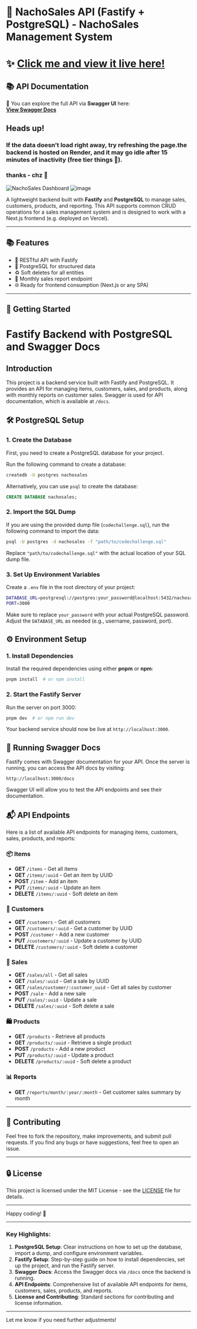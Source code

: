 # 🧾 NachoSales API (Fastify + PostgreSQL) - NachoSales Management System

# ✨ **[Click me and view it live here!](https://nacho-management-sys.vercel.app/dashboard)** 

## 📚 API Documentation

📖 You can explore the full API via **Swagger UI** here:  
**[View Swagger Docs](https://codechallenge-ey20.onrender.com/docs)**

## Heads up!
###  If the data doesn’t load right away, try refreshing the page.the backend is hosted on **Render**, and it may go idle after 15 minutes of inactivity (free tier things 💸).
### thanks - chz 🧀 
![NachoSales Dashboard](https://github.com/user-attachments/assets/0486f3b5-c675-436b-b0b4-c327c1fde273)
![image](https://github.com/user-attachments/assets/ee8d5cf5-fe9c-4440-a7ec-ca283094496f)

A lightweight backend built with **Fastify** and **PostgreSQL** to manage sales, customers, products, and reporting. This API supports common CRUD operations for a sales management system and is designed to work with a Next.js frontend (e.g. deployed on Vercel).

---

## 📚 Features

- 🔁 RESTful API with Fastify
- 🧠 PostgreSQL for structured data
- ♻️ Soft deletes for all entities
- 📆 Monthly sales report endpoint
- 🌐 Ready for frontend consumption (Next.js or any SPA)

---

## 🚀 Getting Started

# Fastify Backend with PostgreSQL and Swagger Docs

## Introduction

This project is a backend service built with Fastify and PostgreSQL. It provides an API for managing items, customers, sales, and products, along with monthly reports on customer sales. Swagger is used for API documentation, which is available at `/docs`.

## 🛠️ PostgreSQL Setup

### 1. Create the Database

First, you need to create a PostgreSQL database for your project.

Run the following command to create a database:

```bash
createdb -U postgres nachosales
```

Alternatively, you can use `psql` to create the database:

```sql
CREATE DATABASE nachosales;
```

### 2. Import the SQL Dump

If you are using the provided dump file (`codechallenge.sql`), run the following command to import the data:

```bash
psql -U postgres -d nachosales -f "path/to/codechallenge.sql"
```

Replace `"path/to/codechallenge.sql"` with the actual location of your SQL dump file.

### 3. Set Up Environment Variables

Create a `.env` file in the root directory of your project:

```bash
DATABASE_URL=postgresql://postgres:your_password@localhost:5432/nachosales
PORT=3000
```

Make sure to replace `your_password` with your actual PostgreSQL password. Adjust the `DATABASE_URL` as needed (e.g., username, password, port).

## ⚙️ Environment Setup

### 1. Install Dependencies

Install the required dependencies using either **pnpm** or **npm**:

```bash
pnpm install  # or npm install
```

### 2. Start the Fastify Server

Run the server on port 3000:

```bash
pnpm dev  # or npm run dev
```

Your backend service should now be live at `http://localhost:3000`.

## 📡 Running Swagger Docs

Fastify comes with Swagger documentation for your API. Once the server is running, you can access the API docs by visiting:

```
http://localhost:3000/docs
```

Swagger UI will allow you to test the API endpoints and see their documentation.

## 📬 API Endpoints

Here is a list of available API endpoints for managing items, customers, sales, products, and reports:

### 📦 Items

- **GET** `/items` - Get all items
- **GET** `/items/:uuid` - Get an item by UUID
- **POST** `/item` - Add an item
- **PUT** `/items/:uuid` - Update an item
- **DELETE** `/items/:uuid` - Soft delete an item

### 👤 Customers

- **GET** `/customers` - Get all customers
- **GET** `/customers/:uuid` - Get a customer by UUID
- **POST** `/customer` - Add a new customer
- **PUT** `/customers/:uuid` - Update a customer by UUID
- **DELETE** `/customers/:uuid` - Soft delete a customer

### 🧾 Sales

- **GET** `/sales/all` - Get all sales
- **GET** `/sales/:uuid` - Get a sale by UUID
- **GET** `/sales/customer/:customer_uuid` - Get all sales by customer
- **POST** `/sale` - Add a new sale
- **PUT** `/sales/:uuid` - Update a sale
- **DELETE** `/sales/:uuid` - Soft delete a sale

### 🛍️ Products

- **GET** `/products` - Retrieve all products
- **GET** `/products/:uuid` - Retrieve a single product
- **POST** `/products` - Add a new product
- **PUT** `/products/:uuid` - Update a product
- **DELETE** `/products/:uuid` - Soft delete a product

### 📊 Reports

- **GET** `/reports/month/:year/:month` - Get customer sales summary by month

---

## 🤝 Contributing

Feel free to fork the repository, make improvements, and submit pull requests. If you find any bugs or have suggestions, feel free to open an issue.

---

## 🔒 License

This project is licensed under the MIT License - see the [LICENSE](LICENSE) file for details.

---

Happy coding! 🚀


---

### Key Highlights:

1. **PostgreSQL Setup**: Clear instructions on how to set up the database, import a dump, and configure environment variables.
2. **Fastify Setup**: Step-by-step guide on how to install dependencies, set up the project, and run the Fastify server.
3. **Swagger Docs**: Access the Swagger docs via `/docs` once the backend is running.
4. **API Endpoints**: Comprehensive list of available API endpoints for items, customers, sales, products, and reports.
5. **License and Contributing**: Standard sections for contributing and license information.

---

Let me know if you need further adjustments!
